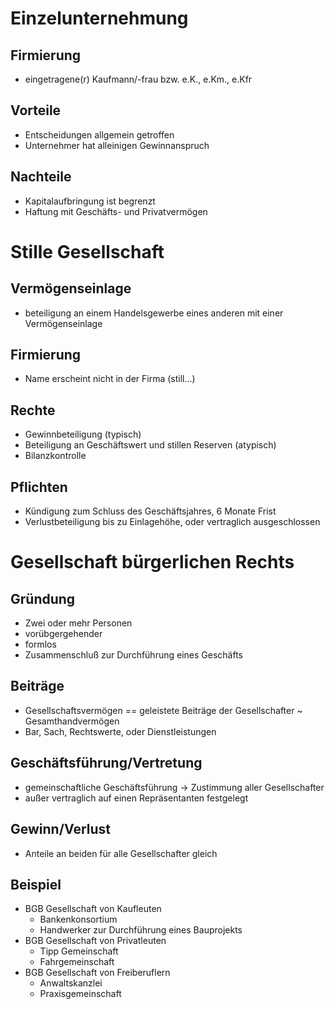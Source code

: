 # Einzelunternehmung
## Firmierung
- eingetragene(r) Kaufmann/-frau bzw. e.K., e.Km., e.Kfr
## Vorteile
- Entscheidungen allgemein getroffen
- Unternehmer hat alleinigen Gewinnanspruch
## Nachteile
- Kapitalaufbringung ist begrenzt
- Haftung mit Geschäfts- und Privatvermögen

# Stille Gesellschaft
## Vermögenseinlage
- beteiligung an einem Handelsgewerbe eines anderen mit einer Vermögenseinlage
## Firmierung
- Name erscheint nicht in der Firma (still...)
## Rechte
- Gewinnbeteiligung (typisch)
- Beteiligung an Geschäftswert und stillen Reserven (atypisch)
- Bilanzkontrolle
## Pflichten
- Kündigung zum Schluss des Geschäftsjahres, 6 Monate Frist
- Verlustbeteiligung bis zu Einlagehöhe, oder vertraglich ausgeschlossen

# Gesellschaft bürgerlichen Rechts
## Gründung
- Zwei oder mehr Personen
- vorübgergehender
- formlos
- Zusammenschluß zur Durchführung eines Geschäfts
## Beiträge
- Gesellschaftsvermögen == geleistete Beiträge der Gesellschafter ~ Gesamthandvermögen
- Bar, Sach, Rechtswerte, oder Dienstleistungen
## Geschäftsführung/Vertretung
- gemeinschaftliche Geschäftsführung -> Zustimmung aller Gesellschafter 
- außer vertraglich auf einen Repräsentanten festgelegt
## Gewinn/Verlust
- Anteile an beiden für alle Gesellschafter gleich
## Beispiel
- BGB Gesellschaft von Kaufleuten
    - Bankenkonsortium
    - Handwerker zur Durchführung eines Bauprojekts
- BGB Gesellschaft von Privatleuten
    - Tipp Gemeinschaft
    - Fahrgemeinschaft
- BGB Gesellschaft von Freiberuflern
    - Anwaltskanzlei
    - Praxisgemeinschaft